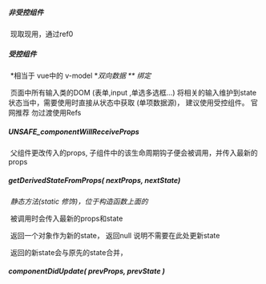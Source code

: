 ##### 非受控组件

​		现取现用，通过ref0

##### 受控组件 

​		*相当于 vue中的  v-model **双向数据 ** 绑定*

​		页面中所有输入类的DOM (表单,input ,单选多选框...) 将相关的输入维护到state状态当中，需要使用时直接从状态中获取 (单项数据源)， 建议使用受控组件。 官网推荐 勿过渡使用Refs



##### UNSAFE_componentWillReceiveProps    

​		父组件更改传入的props, 子组件中的该生命周期钩子便会被调用，并传入最新的props



##### getDerivedStateFromProps( nextProps, nextState)

​		*静态方法(static 修饰)，位于构造函数上面的*

​		被调用时会传入最新的props和state

​		返回一个对象作为新的state， 返回null 说明不需要在此处更新state

​		返回的新state会与原先的state合并，



##### componentDidUpdate( prevProps, prevState )

